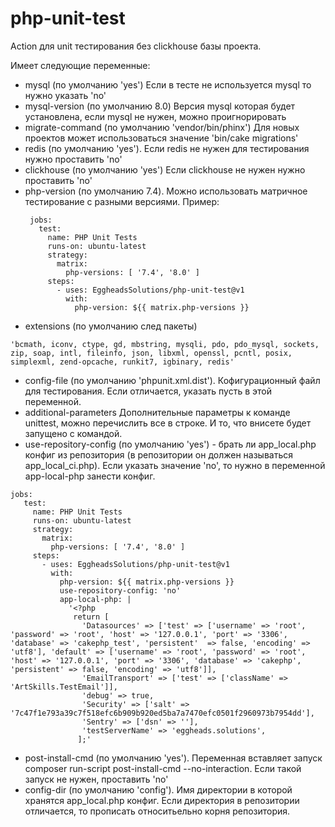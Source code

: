 # php-unit-test

Action для unit тестирования без clickhouse базы проекта.   

Имеет следующие переменные:
 - mysql (по умолчанию 'yes') Если в тесте не используется mysql то нужно указать 'no'
 - mysql-version (по умолчанию 8.0) Версия mysql которая будет установлена, если mysql не нужен, можно проигнорировать
 - migrate-command (по умолчанию 'vendor/bin/phinx') Для новых проектов может использоваться значение 'bin/cake migrations'
 - redis (по умолчанию 'yes'). Если redis не нужен для тестирования нужно проставить 'no'
 - clickhouse (по умолчанию 'yes') Если clickhouse не нужен нужно проставить 'no'
 - php-version (по умолчанию 7.4). Можно использовать матричное тестирование с разными версиями.
   Пример:
   ```
    jobs:
      test:
        name: PHP Unit Tests
        runs-on: ubuntu-latest
        strategy:
          matrix:
            php-versions: [ '7.4', '8.0' ]
        steps:
          - uses: EggheadsSolutions/php-unit-test@v1
            with:
              php-version: ${{ matrix.php-versions }}
   ```
  - extensions (по умолчанию след пакеты) 
   ```
   'bcmath, iconv, ctype, gd, mbstring, mysqli, pdo, pdo_mysql, sockets, zip, soap, intl, fileinfo, json, libxml, openssl, pcntl, posix, simplexml, zend-opcache, runkit7, igbinary, redis'
   ```
  - config-file (по умолчанию 'phpunit.xml.dist'). Кофигурационный файл для тестирования. Если отличается, указать пусть в этой переменной.
  - additional-parameters Дополнительные параметры к команде unittest, можно перечислить все в строке. И то, что внисете будет запущено с командой.
  - use-repository-config (по умолчанию 'yes') - брать ли app_local.php конфиг из репозитория (в репозитории он должен называться app_local_ci.php). Если указать значение 'no', то нужно в переменной app-local-php занести конфиг.
   ```
   jobs:
      test:
        name: PHP Unit Tests
        runs-on: ubuntu-latest
        strategy:
          matrix:
            php-versions: [ '7.4', '8.0' ]
        steps:
          - uses: EggheadsSolutions/php-unit-test@v1
            with:
              php-version: ${{ matrix.php-versions }}
              use-repository-config: 'no'
              app-local-php: |
                '<?php
                 return [
                   'Datasources' => ['test' => ['username' => 'root', 'password' => 'root', 'host' => '127.0.0.1', 'port' => '3306', 'database' => 'cakephp_test', 'persistent'  => false, 'encoding' => 'utf8'], 'default' => ['username' => 'root', 'password' => 'root', 'host' => '127.0.0.1', 'port' => '3306', 'database' => 'cakephp', 'persistent' => false, 'encoding' => 'utf8']],
                   'EmailTransport' => ['test' => ['className' => 'ArtSkills.TestEmail']],
                   'debug' => true,
                   'Security' => ['salt' => '7c47f1e793a39c7f518efc6b909b920ed5ba7a7470efc0501f2960973b7954dd'],
                   'Sentry' => ['dsn' => ''],
                   'testServerName' => 'eggheads.solutions',
                  ];'
   ```
   - post-install-cmd (по умолчанию 'yes'). Переменная вставляет запуск composer run-script post-install-cmd --no-interaction. Если такой запуск не нужен, проставить 'no'
   - config-dir (по умолчанию 'config'). Имя директории в которой хранятся app_local.php конфиг. Если директория в репозитории отличается, то прописать относитьельно корня репозитория.
   
